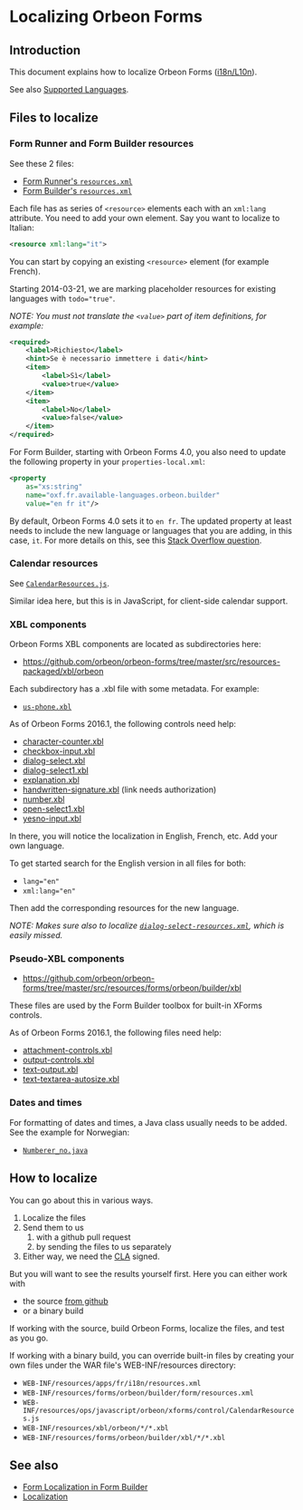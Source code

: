 # Localizing Orbeon Forms

<!-- toc -->

## Introduction

This document explains how to localize Orbeon Forms
([i18n/L10n](http://en.wikipedia.org/wiki/Internationalization_and_localization)).

See also [Supported Languages](../form-runner/feature/localization.md#form-builder-and-form-runner-user-interface).

## Files to localize

### Form Runner and Form Builder resources

See these 2 files:

- [Form Runner's `resources.xml`](https://github.com/orbeon/orbeon-forms/blob/master/form-runner/src/main/resources/apps/fr/i18n/resources.xml)
- [Form Builder's `resources.xml`](https://github.com/orbeon/orbeon-forms/blob/master/src/resources/forms/orbeon/builder/form/resources.xml)

Each file has as series of `<resource>` elements each with an `xml:lang`
attribute. You need to add your own element. Say you want to localize to
Italian:

```xml
<resource xml:lang="it">
```

You can start by copying an existing `<resource>` element (for example
French).

Starting 2014-03-21, we are marking placeholder resources for existing
languages with `todo="true"`.

*NOTE: You must not translate the `<value>` part of item definitions, for
example:*

```xml
<required>
    <label>Richiesto</label>
    <hint>Se è necessario immettere i dati</hint>
    <item>
        <label>Sì</label>
        <value>true</value>
    </item>
    <item>
        <label>No</label>
        <value>false</value>
    </item>
</required>
```

For Form Builder, starting with Orbeon Forms 4.0, you also need to
update the following property in your `properties-local.xml`:

```xml
<property
    as="xs:string"
    name="oxf.fr.available-languages.orbeon.builder"
    value="en fr it"/>
```

By default, Orbeon Forms 4.0 sets it to `en fr`. The updated property at
least needs to include the new language or languages that you are
adding, in this case, `it`. For more details on this, see this [Stack
Overflow
question](http://stackoverflow.com/questions/11449195/orbeon-4-0-0-m6-how-to-set-default-language-for-form-builder/11565704).

### Calendar resources

See [`CalendarResources.js`](https://github.com/orbeon/orbeon-forms/blob/master/src/resources-packaged/ops/javascript/orbeon/xforms/control/CalendarResources.js).

Similar idea here, but this is in JavaScript, for client-side calendar
support.

### XBL components

Orbeon Forms XBL components are located as subdirectories here:

- https://github.com/orbeon/orbeon-forms/tree/master/src/resources-packaged/xbl/orbeon

Each subdirectory has a .xbl file with some metadata. For example:

- [`us-phone.xbl`](https://github.com/orbeon/orbeon-forms/blob/master/src/resources-packaged/xbl/orbeon/us-phone/us-phone.xbl)

As of Orbeon Forms 2016.1, the following controls need help:

- [character-counter.xbl](https://github.com/orbeon/orbeon-forms/tree/master/src/resources-packaged/xbl/orbeon/character-counter/character-counter.xbl)
- [checkbox-input.xbl](https://github.com/orbeon/orbeon-forms/tree/master/src/resources-packaged/xbl/orbeon/checkbox-input/checkbox-input.xbl)
- [dialog-select.xbl](https://github.com/orbeon/orbeon-forms/tree/master/src/resources-packaged/xbl/orbeon/dialog-select/dialog-select.xbl)
- [dialog-select1.xbl](https://github.com/orbeon/orbeon-forms/tree/master/src/resources-packaged/xbl/orbeon/dialog-select1/dialog-select1.xbl)
- [explanation.xbl](https://github.com/orbeon/orbeon-forms/tree/master/src/resources-packaged/xbl/orbeon/explanation/explanation.xbl)
- [handwritten-signature.xbl](https://github.com/orbeon/orbeon-forms-pe/tree/master/src/resources-packaged/xbl/orbeon/handwritten-signature/handwritten-signature.xbl) (link needs authorization)
- [number.xbl](https://github.com/orbeon/orbeon-forms/tree/master/src/resources-packaged/xbl/orbeon/number/number.xbl)
- [open-select1.xbl](https://github.com/orbeon/orbeon-forms/tree/master/src/resources-packaged/xbl/orbeon/open-select1/open-select1.xbl)
- [yesno-input.xbl](https://github.com/orbeon/orbeon-forms/tree/master/src/resources-packaged/xbl/orbeon/yesno-input/yesno-input.xbl)

In there, you will notice the localization in English, French, etc. Add your own language.

To get started search for the English version in all files for both:

- `lang="en"`
- `xml:lang="en"`

Then add the corresponding resources for the new language.

*NOTE: Makes sure also to localize
[`dialog-select-resources.xml`](https://github.com/orbeon/orbeon-forms/blob/master/src/resources-packaged/xbl/orbeon/dialog-select/dialog-select-resources.xml),
which is easily missed.*

### Pseudo-XBL components

- https://github.com/orbeon/orbeon-forms/tree/master/src/resources/forms/orbeon/builder/xbl

These files are used by the Form Builder toolbox for built-in XForms controls.

As of Orbeon Forms 2016.1, the following files need help:

- [attachment-controls.xbl](https://github.com/orbeon/orbeon-forms/tree/master/src/resources/forms/orbeon/builder/xbl/attachment-controls.xbl)
- [output-controls.xbl](https://github.com/orbeon/orbeon-forms/tree/master/src/resources/forms/orbeon/builder/xbl/output-controls.xbl)
- [text-output.xbl](https://github.com/orbeon/orbeon-forms/tree/master/src/resources/forms/orbeon/builder/xbl/text-output.xbl)
- [text-textarea-autosize.xbl](https://github.com/orbeon/orbeon-forms/tree/master/src/resources/forms/orbeon/builder/xbl/text-textarea-autosize.xbl)


### Dates and times

For formatting of dates and times, a Java class usually needs to be added. See the example for Norwegian:

- [`Numberer_no.java`](https://github.com/orbeon/orbeon-forms/blob/master/src/main/java/org/orbeon/saxon/number/Numberer_no.java)

## How to localize

You can go about this in various ways.

1. Localize the files
2. Send them to us
   1. with a github pull request
   2. by sending the files to us separately
3. Either way, we need the [CLA](http://wiki.orbeon.com/forms/community/cla) signed.

But you will want to see the results yourself first. Here you can either work with
- the source [from github](https://github.com/orbeon/orbeon-forms)
- or a binary build

If working with the source, build Orbeon Forms, localize the files, and test as you go.

If working with a binary build, you can override built-in files by creating your own files under the WAR file's WEB-INF/resources directory:

- `WEB-INF/resources/apps/fr/i18n/resources.xml`
- `WEB-INF/resources/forms/orbeon/builder/form/resources.xml`
- `WEB-INF/resources/ops/javascript/orbeon/xforms/control/CalendarResources.js`
- `WEB-INF/resources/xbl/orbeon/*/*.xbl`
- `WEB-INF/resources/forms/orbeon/builder/xbl/*/*.xbl`

## See also

- [Form Localization in Form Builder](../form-builder/localization.md)
- [Localization](../form-runner/feature/localization.md)
